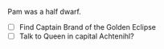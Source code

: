 Pam was a half dwarf.
- [ ] Find Captain Brand of the Golden Eclipse
- [ ] Talk to Queen in capital
Achtenihl?
